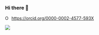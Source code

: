 ### Hi there 👋


<div itemscope itemtype="https://schema.org/Person"><a itemprop="sameAs" content="https://orcid.org/0000-0002-4577-593X" href="https://orcid.org/0000-0002-4577-593X" target="orcid.widget" rel="me noopener noreferrer" style="vertical-align:top;"><img src="https://orcid.org/sites/default/files/images/orcid_16x16.png" style="width:1em;margin-right:.5em;" alt="ORCID iD icon">https://orcid.org/0000-0002-4577-593X</a></div>


<!--
**ealux/ealux** is a ✨ _special_ ✨ repository because its `README.md` (this file) appears on your GitHub profile.

Here are some ideas to get you started:

- 🔭 I’m currently working on ...
- 🌱 I’m currently learning ...
- 👯 I’m looking to collaborate on ...
- 🤔 I’m looking for help with ...
- 💬 Ask me about ...
- 📫 How to reach me: ...
- 😄 Pronouns: ...
- ⚡ Fun fact: ...
-->

<!--<img src="https://komarev.com/ghpvc/?username=ealux" alt="blueedge"/> -->

![](https://hit.yhype.me/github/profile?user_id=29152500)

<!-- [![Anurag's GitHub stats](https://github-readme-stats.vercel.app/api?username=ealux&show_icons=true&include_all_commits=true&count_private=true&hide=contribs&disable_animations=true)](https://github.com/anuraghazra/github-readme-stats) -->

<!-- Ссылки на конкретный репозиторий
[![Readme Card](https://github-readme-stats.vercel.app/api/pin/?username=anuraghazra&repo=github-readme-stats)](https://github.com/anuraghazra/github-readme-stats)
-->

<!-- [![Top Langs](https://github-readme-stats.vercel.app/api/top-langs/?username=ealux)](https://github.com/anuraghazra/github-readme-stats) -->



